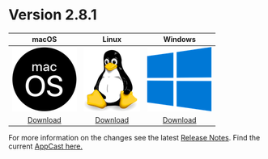 # Version 2.8.1

| macOS | Linux | Windows |
| :---------: | :---------: | :---------: |
| [![](assets/macos.png)](downloads/2.8.1/metadata-2.8.1.zip) | [![](assets/linux.png)](downloads/2.8.1/metadata-2.8.1.zip) | [![](assets/windows.png)](downloads/2.8.1/metadata-2.8.1.zip) |
| [Download](downloads/2.8.1/metadata-2.8.1.zip) | [Download](downloads/2.8.1/metadata-2.8.1.zip) | [Download](downloads/2.8.1/metadata-2.8.1.zip)|

For more information on the changes see the latest [Release Notes](release-notes/2.8.1/release_notes.html).
Find the current [AppCast here.](appcast.xml)

